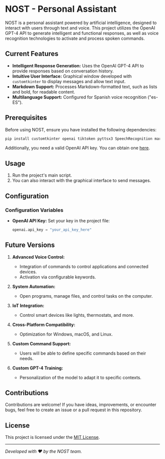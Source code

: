 # NOST - Personal Assistant

NOST is a personal assistant powered by artificial intelligence, designed to interact with users through text and voice. This project utilizes the OpenAI GPT-4 API to generate intelligent and functional responses, as well as voice recognition technologies to activate and process spoken commands.

## Current Features

- **Intelligent Response Generation:** Uses the OpenAI GPT-4 API to provide responses based on conversation history.
- **Intuitive User Interface:** Graphical window developed with `customtkinter` to display messages and allow text input.
- **Markdown Support:** Processes Markdown-formatted text, such as lists and bold, for readable content.
- **Multilanguage Support:** Configured for Spanish voice recognition ("es-ES").

## Prerequisites

Before using NOST, ensure you have installed the following dependencies:

```bash
pip install customtkinter openai tiktoken pyttsx3 SpeechRecognition markdown-it pyaudio
```

Additionally, you need a valid OpenAI API key. You can obtain one [here](https://platform.openai.com/signup/).

## Usage

1. Run the project's main script.
2. You can also interact with the graphical interface to send messages.

## Configuration

### Configuration Variables

- **OpenAI API Key:** Set your key in the project file:
  ```python
  openai.api_key = "your_api_key_here"
  ```

## Future Versions

1. **Advanced Voice Control:**
   - Integration of commands to control applications and connected devices.
   - Activation via configurable keywords.

2. **System Automation:**
   - Open programs, manage files, and control tasks on the computer.

3. **IoT Integration:**
   - Control smart devices like lights, thermostats, and more.

4. **Cross-Platform Compatibility:**
   - Optimization for Windows, macOS, and Linux.

5. **Custom Command Support:**
   - Users will be able to define specific commands based on their needs.

6. **Custom GPT-4 Training:**
   - Personalization of the model to adapt it to specific contexts.

## Contributions

Contributions are welcome! If you have ideas, improvements, or encounter bugs, feel free to create an issue or a pull request in this repository.

## License

This project is licensed under the [MIT License](LICENSE).

---

_Developed with ❤️ by the NOST team._
